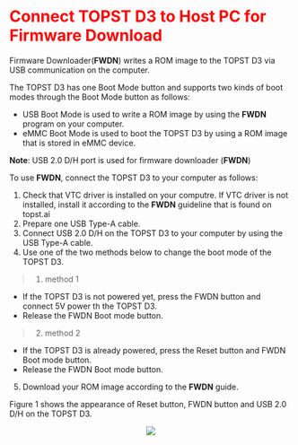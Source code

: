 <h1 style="color:red">
  Connect TOPST D3 to Host PC for Firmware Download
</h1>


Firmware Downloader(**FWDN**) writes a ROM image to the TOPST D3 via USB communication on the computer.  

The TOPST D3 has one Boot Mode button and supports two kinds of boot modes through the Boot Mode button as follows:
- USB Boot Mode is used to write a ROM image by using the **FWDN** program on your computer.
- eMMC Boot Mode is used to boot the TOPST D3 by using a ROM image that is stored in eMMC device.

**Note**: USB 2.0 D/H port is used for firmware downloader (**FWDN**)  

To use **FWDN**, connect the TOPST D3 to your computer as follows:
1.  Check that VTC driver is installed on your computre. If VTC driver is not installed, install it according to the **FWDN** guideline that is found on topst.ai
2.  Prepare one USB Type-A cable.
3.	 Connect USB 2.0 D/H on the TOPST D3 to your computer by using the USB Type-A cable.
4.	 Use one of the two methods below to change the boot mode of the TOPST D3.
>  1) method 1
- If the TOPST D3 is not powered yet, press the FWDN button and connect 5V power th the TOPST D3.
- Release the FWDN Boot mode button.
>  2) method 2
- If the TOPST D3 is already powered, press the Reset button and FWDN Boot mode button.
- Release the FWDN Boot mode button.
5.  Download your ROM image according to the **FWDN** guide.

Figure 1 shows the appearance of Reset button, FWDN button and USB 2.0 D/H on the TOPST D3.  
<p align="center"><img src="https://github.com/Topst-Dev/Documentation/assets/161264431/dbfdb92a-4a12-4c94-8095-33e4c694933c"></p>
